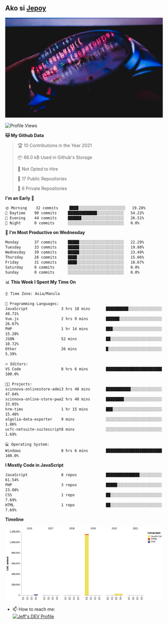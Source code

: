 ## Ako si [Jepoy](https://github.com/je-poy)
![je-poy-cover-img](imgs/cover.jpeg)

<!--START_SECTION:waka-->
![Profile Views](http://img.shields.io/badge/Profile%20Views-0-blue)

**🐱 My Github Data** 

> 🏆 10 Contributions in the Year 2021
 > 
> 📦 66.0 kB Used in Github's Storage 
 > 
> 🚫 Not Opted to Hire
 > 
> 📜 17 Public Repositories 
 > 
> 🔑 6 Private Repositories  
 > 
**I'm an Early 🐤** 

```text
🌞 Morning    32 commits     ████░░░░░░░░░░░░░░░░░░░░░   19.28% 
🌆 Daytime    90 commits     █████████████░░░░░░░░░░░░   54.22% 
🌃 Evening    44 commits     ██████░░░░░░░░░░░░░░░░░░░   26.51% 
🌙 Night      0 commits      ░░░░░░░░░░░░░░░░░░░░░░░░░   0.0%

```
📅 **I'm Most Productive on Wednesday** 

```text
Monday       37 commits     █████░░░░░░░░░░░░░░░░░░░░   22.29% 
Tuesday      33 commits     █████░░░░░░░░░░░░░░░░░░░░   19.88% 
Wednesday    39 commits     █████░░░░░░░░░░░░░░░░░░░░   23.49% 
Thursday     26 commits     ████░░░░░░░░░░░░░░░░░░░░░   15.66% 
Friday       31 commits     ████░░░░░░░░░░░░░░░░░░░░░   18.67% 
Saturday     0 commits      ░░░░░░░░░░░░░░░░░░░░░░░░░   0.0% 
Sunday       0 commits      ░░░░░░░░░░░░░░░░░░░░░░░░░   0.0%

```


📊 **This Week I Spent My Time On** 

```text
⌚︎ Time Zone: Asia/Manila

💬 Programming Languages: 
JavaScript               3 hrs 18 mins       ██████████░░░░░░░░░░░░░░░   40.71% 
Vue.js                   2 hrs 9 mins        ██████░░░░░░░░░░░░░░░░░░░   26.67% 
PHP                      1 hr 14 mins        ███░░░░░░░░░░░░░░░░░░░░░░   15.28% 
JSON                     52 mins             ██░░░░░░░░░░░░░░░░░░░░░░░   10.72% 
Other                    26 mins             █░░░░░░░░░░░░░░░░░░░░░░░░   5.39%

🔥 Editors: 
VS Code                  8 hrs 6 mins        █████████████████████████   100.0%

🐱‍💻 Projects: 
scinnova-onlinestore-admi3 hrs 48 mins       ███████████░░░░░░░░░░░░░░   47.04% 
scinnova-online-store-pwa2 hrs 40 mins       ████████░░░░░░░░░░░░░░░░░   33.05% 
hrm-tims                 1 hr 15 mins        ███░░░░░░░░░░░░░░░░░░░░░░   15.48% 
algolia-data-exporter    9 mins              ░░░░░░░░░░░░░░░░░░░░░░░░░   1.86% 
ucfc-netsuite-suitescript8 mins              ░░░░░░░░░░░░░░░░░░░░░░░░░   1.69%

💻 Operating System: 
Windows                  8 hrs 6 mins        █████████████████████████   100.0%

```

**I Mostly Code in JavaScript** 

```text
JavaScript               8 repos             ███████████████░░░░░░░░░░   61.54% 
PHP                      3 repos             █████░░░░░░░░░░░░░░░░░░░░   23.08% 
CSS                      1 repo              ██░░░░░░░░░░░░░░░░░░░░░░░   7.69% 
HTML                     1 repo              ██░░░░░░░░░░░░░░░░░░░░░░░   7.69%

```


**Timeline**

![Chart not found](https://raw.githubusercontent.com/je-poy/je-poy/main/charts/bar_graph.png) 


<!--END_SECTION:waka-->

- 📫 How to reach me: <br />
[<img src="https://d2fltix0v2e0sb.cloudfront.net/dev-badge.svg" width="50" alt="Jeff's DEV Profile" />](https://dev.to/jepoy)
<!--
**je-poy/je-poy** is a ✨ _special_ ✨ repository because its `README.md` (this file) appears on your GitHub profile.

Here are some ideas to get you started:

- 🔭 I’m currently working on ...
- 🌱 I’m currently learning ...
- 👯 I’m looking to collaborate on ...
- 🤔 I’m looking for help with ...
- 💬 Ask me about ...

- 😄 Pronouns: ...
- ⚡ Fun fact: ...
-->
